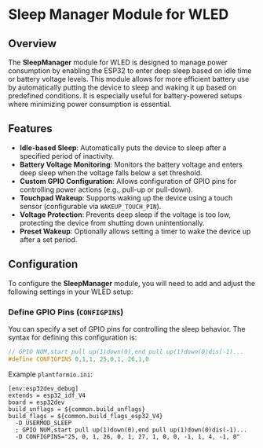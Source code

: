 # Sleep Manager Module for WLED

## Overview

The **SleepManager** module for WLED is designed to manage power consumption by enabling the ESP32 to enter deep sleep based on idle time or battery voltage levels. This module allows for more efficient battery use by automatically putting the device to sleep and waking it up based on predefined conditions. It is especially useful for battery-powered setups where minimizing power consumption is essential.

## Features

- **Idle-based Sleep**: Automatically puts the device to sleep after a specified period of inactivity.
- **Battery Voltage Monitoring**: Monitors the battery voltage and enters deep sleep when the voltage falls below a set threshold.
- **Custom GPIO Configuration**: Allows configuration of GPIO pins for controlling power actions (e.g., pull-up or pull-down).
- **Touchpad Wakeup**: Supports waking up the device using a touch sensor (configurable via `WAKEUP_TOUCH_PIN`).
- **Voltage Protection**: Prevents deep sleep if the voltage is too low, protecting the device from shutting down unintentionally.
- **Preset Wakeup**: Optionally allows setting a timer to wake the device up after a set period.

## Configuration

To configure the **SleepManager** module, you will need to add and adjust the following settings in your WLED setup:

### Define GPIO Pins (`CONFIGPINS`)

You can specify a set of GPIO pins for controlling the sleep behavior. The syntax for defining this configuration is:

```cpp
// GPIO NUM,start pull up(1)down(0),end pull up(1)down(0)dis(-1)...
#define CONFIGPINS 0,1,1, 25,0,1, 26,1,0
```


Example `plantformio.ini`:

```
[env:esp32dev_debug]
extends = esp32_idf_V4
board = esp32dev
build_unflags = ${common.build_unflags}
build_flags = ${common.build_flags_esp32_V4} 
  -D USERMOD_SLEEP 
  ; GPIO NUM,start pull up(1)down(0),end pull up(1)down(0)dis(-1)...
  -D CONFIGPINS="25, 0, 1, 26, 0, 1, 27, 1, 0, 0, -1, 1, 4, -1, 0" 
```